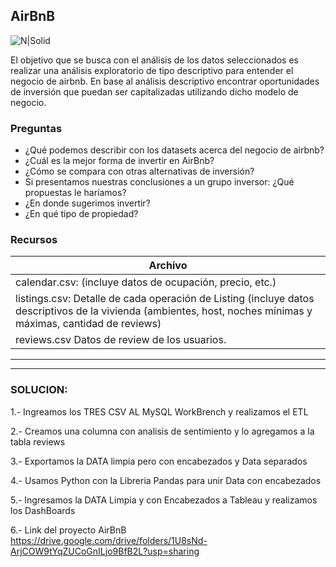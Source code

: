 ## AirBnB

![N|Solid](https://piernine.co/wp-content/uploads/elementor/thumbs/Airbnb-red-lrg-1080x675-1-ph818omam1mv695ypg24xjogcbkjrurf7dgvyjglnk.jpeg)



El objetivo que se busca con el análisis de los datos seleccionados es realizar una análisis exploratorio de tipo descriptivo para entender el negocio de airbnb. 
En base al análisis descriptivo encontrar oportunidades de inversión que puedan ser capitalizadas utilizando dicho modelo de negocio.

### Preguntas 

* ¿Qué podemos describir con los datasets acerca del negocio de airbnb?
* ¿Cuál es la mejor forma de invertir en AirBnb?
* ¿Cómo se compara con otras alternativas de inversión?
* Si presentamos nuestras conclusiones a un grupo inversor: ¿Qué propuestas le haríamos?
* ¿En donde sugerimos invertir?
* ¿En qué tipo de propiedad?

### Recursos
| Archivo
| ------ 
| calendar.csv: (incluye datos de ocupación, precio, etc.)  
| listings.csv: Detalle de cada operación de Listing (incluye datos descriptivos de la vivienda (ambientes, host, noches mínimas y máximas, cantidad de reviews)
| reviews.csv Datos de review de los usuarios.


------

------

### SOLUCION:

1.- Ingreamos los TRES CSV AL MySQL WorkBrench y realizamos el ETL

2.- Creamos una columna con analisis de sentimiento y lo agregamos a la tabla reviews

3.- Exportamos la DATA limpia pero con encabezados y Data separados

4.- Usamos Python con la Libreria Pandas para unir Data con encabezados

5.- Ingresamos la DATA Limpia y con Encabezados a Tableau y realizamos los DashBoards

6.- Link del proyecto AirBnB
https://drive.google.com/drive/folders/1U8sNd-ArjCOW9tYqZUCoGnILjo9BfB2L?usp=sharing
